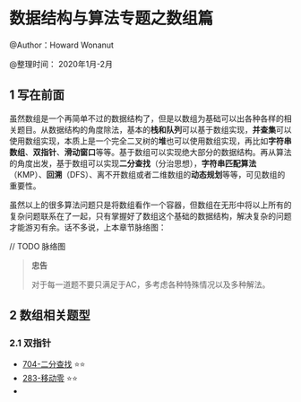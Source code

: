 # 数据结构与算法专题之数组篇

@Author：Howard Wonanut

@整理时间： 2020年1月-2月



## 1 写在前面

虽然数组是一个再简单不过的数据结构了，但是以数组为基础可以出各种各样的相关题目。从数据结构的角度除法，基本的**栈和队列**可以基于数组实现，**并查集**可以使用数组实现，本质上是一个完全二叉树的**堆**也可以使用数组实现，再比如**字符串数组**、**双指针**、**滑动窗口**等等。基于数组可以实现绝大部分的数据结构。再从算法的角度出发，基于数组可以实现**二分查找**（分治思想），**字符串匹配算法**（KMP）、**回溯**（DFS）、离不开数组或者二维数组的**动态规划**等等，可见数组的重要性。

虽然以上的很多算法问题只是将数组看作一个容器，但数组在无形中将以上所有的复杂问题联系在了一起，只有掌握好了数组这个基础的数据结构，解决复杂的问题才能游刃有余。话不多说，上本章节脉络图：



// TODO 脉络图



> **忠告**
>
> 对于每一道题不要只满足于AC，多考虑各种特殊情况以及多种解法。



## 2 数组相关题型

### 2.1 双指针

- [704-二分查找](./src/704-binary-search.md)  ⭐⭐
- [283-移动零](./src/283-move-zeros.md)  ⭐⭐
- 

